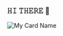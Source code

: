 ### 𝙷𝙸 𝚃𝙷𝙴𝚁𝙴 👋

![My Card Name](https://cardivo.vercel.app/api?name=ALONEPHILIC&description=𝚆𝙴𝙻𝙲𝙾𝙼𝙴%20𝚃𝙾%20𝙼𝚈%20𝙶𝙸𝚃%20|%20𝙼𝚈%20𝙽𝙰𝙼𝙴%20𝙸𝚂%20𝙰𝙺𝙷𝙸𝙻%20𝙼𝙰𝙷𝙴𝚂𝙷%20&image=https://telegra.ph/file/53895fffeaa1197d1b9dd.jpg/images?q=tbn:ANd9GcR7aMC3bf4bg4l_nhYS2Un9FXbFYcB4T83Shjk8xSUZDh_D61LFpzbpeqLW&s=10?v=4&backgroundColor=%23ecf0f1&instagram=itzme_lucifer01&github=Alone-Philic&twitter=@ItzmeLucifer&pattern=leaf&colorPattern=%23eaeaea)

<!--
**Alone-Philic/Alone-Philic** is a ✨ _special_ ✨ repository because its `README.md` (this file) appears on your GitHub profile.

Here are some ideas to get you started:

- 🔭 I’m currently working on ...
- 🌱 I’m currently learning ...
- 👯 I’m looking to collaborate on ...
- 🤔 I’m looking for help with ...
- 💬 Ask me about ...
- 📫 How to reach me: ...
- 😄 Pronouns: ...
- ⚡ Fun fact: ...
-->
